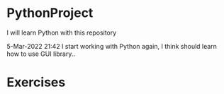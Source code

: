# PythonProject
I will learn Python with this repository

5-Mar-2022 21:42 I start working with Python again, I think should learn how to use GUI library..
# Exercises

